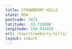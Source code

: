 ```yaml
---
title: STRAWBERRY HILLS
state: NSW
postcode: 2013
latitude: -33.726098
longitude: 150.931838
url: /nsw/strawberry-hills/
layout: suburb
---
```


